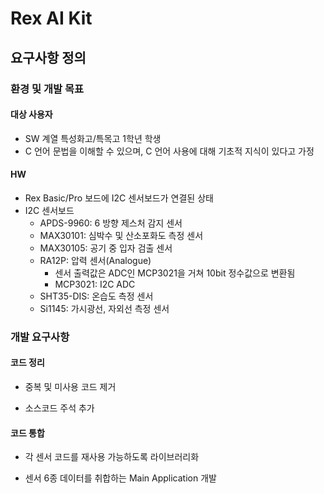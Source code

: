 # Rex AI Kit

## 요구사항 정의

### 환경 및 개발 목표

#### 대상 사용자

* SW 계열 특성화고/특목고 1학년 학생
* C 언어 문법을 이해할 수 있으며, C 언어 사용에 대해 기초적 지식이 있다고 가정

#### HW

* Rex Basic/Pro 보드에 I2C 센서보드가 연결된 상태
* I2C 센서보드
  * APDS-9960: 6 방향 제스처 감지 센서
  * MAX30101: 심박수 및 산소포화도 측정 센서
  * MAX30105: 공기 중 입자 검출 센서
  * RA12P: 압력 센서(Analogue)
    * 센서 출력값은 ADC인 MCP3021을 거쳐 10bit 정수값으로 변환됨
    * MCP3021: I2C ADC
  * SHT35-DIS: 온습도 측정 센서
  * Si1145: 가시광선, 자외선 측정 센서

### 개발 요구사항

#### 코드 정리

* 중복 및 미사용 코드 제거

* 소스코드 주석 추가

#### 코드 통합

* 각 센서 코드를 재사용 가능하도록 라이브러리화

* 센서 6종 데이터를 취합하는 Main Application 개발